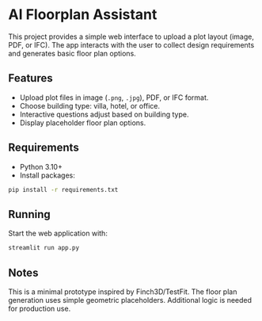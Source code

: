 # AI Floorplan Assistant

This project provides a simple web interface to upload a plot layout (image, PDF, or IFC). The app interacts with the user to collect design requirements and generates basic floor plan options.

## Features

- Upload plot files in image (`.png`, `.jpg`), PDF, or IFC format.
- Choose building type: villa, hotel, or office.
- Interactive questions adjust based on building type.
- Display placeholder floor plan options.

## Requirements

- Python 3.10+
- Install packages:

```bash
pip install -r requirements.txt
```

## Running

Start the web application with:

```bash
streamlit run app.py
```

## Notes

This is a minimal prototype inspired by Finch3D/TestFit. The floor plan generation uses simple geometric placeholders. Additional logic is needed for production use.
